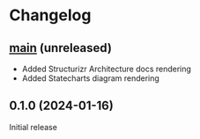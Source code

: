 # Changelog

## [main](https://github.com/dundalek/dinodoc/compare/v0.1.0...main) (unreleased)

- Added Structurizr Architecture docs rendering
- Added Statecharts diagram rendering

## 0.1.0 (2024-01-16)

Initial release

